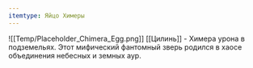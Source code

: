 ```yaml
---
itemtype: Яйцо Химеры
---
```

![[Temp/Placeholder_Chimera_Egg.png]]
[[Цилинь]] - Химера урона в подземельях. Этот мифический фантомный зверь родился в хаосе объединения небесных и земных аур.
